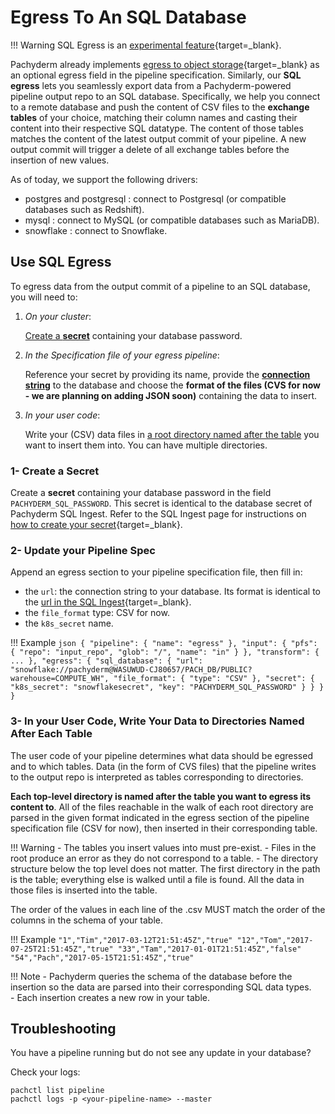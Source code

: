 
# Egress To An SQL Database

!!! Warning
    SQL Egress is an [experimental feature](../../../contributing/supported-releases/#experimental){target=_blank}.

Pachyderm already implements [egress to object storage](../export-data-egress){target=_blank} as an optional egress field in the pipeline specification. 
Similarly, our **SQL egress** lets you seamlessly export data from a Pachyderm-powered pipeline output repo to an SQL database. Specifically, we help you connect to a remote database and push the content of CSV files to the **exchange tables** of your choice, matching their column names and casting their content into their respective SQL datatype. The content of those tables matches the content of the latest output commit of your pipeline. A new output commit will trigger a delete of all exchange tables before the insertion of new values.

As of today, we support the following drivers:

- postgres and postgresql : connect to Postgresql (or compatible databases such as Redshift).
- mysql : connect to MySQL (or compatible databases such as MariaDB).
- snowflake : connect to Snowflake.
## Use SQL Egress

To egress data from the output commit of a pipeline to an SQL database, you will need to:

 1. *On your cluster*: 

    [Create a **secret**](#create-a-secret) containing your database password. 

 1. *In the Specification file of your egress pipeline*:

    Reference your secret by providing its name, provide the [**connection string**](#update-your-pipeline-spec) to the database and choose the **format of the files (CVS for now - we are planning on adding JSON soon)** containing the data to insert.

 1. *In your user code*: 

    Write your (CSV) data files in [a root directory named after the table](#3-in-your-user-code-write-your-data-to-directories-named-after-each-table) you want to insert them into. 
    You can have multiple directories.

### 1- Create a Secret 

Create a **secret** containing your database password in the field `PACHYDERM_SQL_PASSWORD`. This secret is identical to the database secret of Pachyderm SQL Ingest. Refer to the SQL Ingest page for instructions on [how to create your secret](../../sql-ingest/#database-secret){target=_blank}.

### 2- Update your Pipeline Spec

Append an egress section to your pipeline specification file, then fill in:

- the `url`: the connection string to your database. Its format is identical to the [url in the SQL Ingest](../../sql-ingest/#database-connection-url){target=_blank}.
- the `file_format` type: CSV for now.
- the `k8s_secret` name.

!!! Example
        ```json
        {
        "pipeline": {
            "name": "egress"
        },
        "input": {
            "pfs": {
                "repo": "input_repo",
                "glob": "/",
                "name": "in"
            }
        },
        "transform": {
           ...
        },
        "egress": {
            "sql_database": {
                "url": "snowflake://pachyderm@WASUWUD-CJ80657/PACH_DB/PUBLIC?warehouse=COMPUTE_WH",
                "file_format": {
                    "type": "CSV"
                },
                "secret": {
                    "k8s_secret": "snowflakesecret",
                    "key": "PACHYDERM_SQL_PASSWORD"
                }
            }
        }
        }
        ```

### 3- In your User Code, Write Your Data to Directories Named After Each Table
 
The user code of your pipeline determines what data should be egressed and to which tables. 
Data (in the form of CVS files) that the pipeline writes to the output repo is interpreted as tables corresponding to directories. 

**Each top-level directory is named after the table you want to egress its content to**. All of the files reachable in the walk of each root directory are parsed in the given format indicated in the egress section of the pipeline specification file (CSV for now), then inserted in their corresponding table. 

!!! Warning
     - The tables you insert values into must pre-exist.
     - Files in the root produce an error as they do not correspond to a table.
     - The directory structure below the top level does not matter.  The first directory in the path is the table; everything else is walked until a file is found.  All the data in those files is inserted into the table.

The order of the values in each line of the .csv MUST match the order of the columns in the schema of your table.
    
!!! Example 
        ```
        "1","Tim","2017-03-12T21:51:45Z","true"
        "12","Tom","2017-07-25T21:51:45Z","true"
        "33","Tam","2017-01-01T21:51:45Z","false"
        "54","Pach","2017-05-15T21:51:45Z","true"
        ```


!!! Note 
    - Pachyderm queries the schema of the database before the insertion so the data are parsed into their corresponding SQL data types.    
    - Each insertion creates a new row in your table.

## Troubleshooting

You have a pipeline running but do not see any update in your database? 

Check your logs:

```shell
pachctl list pipeline
pachctl logs -p <your-pipeline-name> --master
```


  

